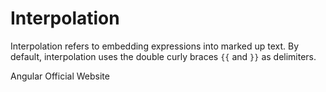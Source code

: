 # Interpolation

Interpolation refers to embedding expressions into marked up text. By default, interpolation uses the double curly braces `{{` and `}}` as delimiters.

<BadgeLink colorScheme='blue' badgeText='Official Website' href='ttps://angular.io/guide/interpolation'>Angular Official Website</BadgeLink>
